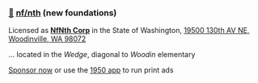 
### [🥚](https://xn--wr9h.ws) [nf/nth](https://nfnth.com) (new foundations)

Licensed as [**NfNth Corp**](https://secure.dor.wa.gov/) in the State of Washington, [19500 130th AV NE, Woodinville, WA 98072](https://blue.kingcounty.com/Assessor/eRealProperty/Dashboard.aspx?ParcelNbr=1428900123) 

... located in the *Wedge*, diagonal to *Woodin* elementary

[Sponsor now](https://github.com/sponsors/nfnth) or use the [1950 app](https://1950.app) to run print ads
